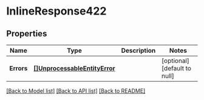 # InlineResponse422

## Properties
Name | Type | Description | Notes
------------ | ------------- | ------------- | -------------
**Errors** | [**[]UnprocessableEntityError**](UnprocessableEntityError.md) |  | [optional] [default to null]

[[Back to Model list]](../README.md#documentation-for-models) [[Back to API list]](../README.md#documentation-for-api-endpoints) [[Back to README]](../README.md)

